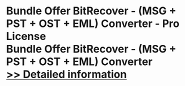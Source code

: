 # Bundle Offer BitRecover - (MSG + PST + OST + EML) Converter - Pro License<br />Bundle Offer BitRecover - (MSG + PST + OST + EML) Converter<br />[>> Detailed information](https://secure.shareit.com/shareit/product.html?productid=301009703&affiliateid=200057808)